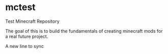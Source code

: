 # mctest
Test Minecraft Repository

The goal of this is to build the fundamentals of creating minecraft mods for a real future project.

A new line to sync


